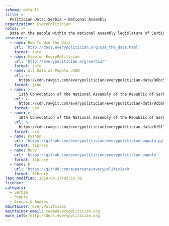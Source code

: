 ```yaml
---
schema: default
title: >-
  Politician Data: Serbia — National Assembly
organization: EveryPolitician
notes: >-
  Data on the people within the National Assembly legislature of Serbia.
resources:
  - name: How To Use The Data
    url: 'http://docs.everypolitician.org/use_the_data.html'
    format: info
  - name: View on EveryPolitician
    url: 'http://everypolitician.org/serbia/'
    format: info
  - name: All Data as Popolo JSON
    url: >-
      https://cdn.rawgit.com/everypolitician/everypolitician-data/96bc5e789c7a79a754217f85f12ebe21bee21a01/data/Serbia/National_Assembly/ep-popolo-v1.0.json
    format: json
  - name: >-
      11th Convocation of the National Assembly of the Republic of Serbia: From 2016-06-03
    url: >-
      https://cdn.rawgit.com/everypolitician/everypolitician-data/0cbb0dfaadb0cfb23d3e82ba54983b874c417ddd/data/Serbia/National_Assembly/term-11.csv
    format: csv
  - name: >-
      10th Convocation of the National Assembly of the Republic of Serbia: 2014-05-16 to 2016-06-03
    url: >-
      https://cdn.rawgit.com/everypolitician/everypolitician-data/6f9117cf83484744676a361d257cdd3f48bd9c1e/data/Serbia/National_Assembly/term-10.csv
    format: csv
  - name: Python
    url: 'https://github.com/everypolitician/everypolitician-popolo-python'
    format: library
  - name: Ruby
    url: 'https://github.com/everypolitician/everypolitician-popolo'
    format: library
  - name: R
    url: 'https://github.com/ajparsons/everypoliticianR'
    format: library
last_modified: 2019-04-27T05:16:38
license: ''
category:
  - Serbia
  - People
  - Groups & Bodies
maintainer: EveryPolitician
maintainer_email: team@everypolitician.org
more_info: http://docs.everypolitician.org
---
```

